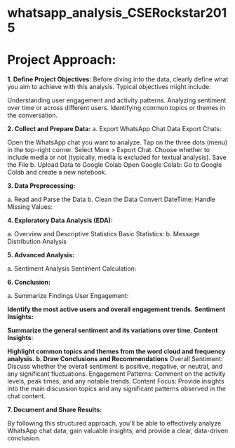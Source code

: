 # whatsapp_analysis_CSERockstar2015

# Project Approach:
**1. Define Project Objectives:**
Before diving into the data, clearly define what you aim to achieve with this analysis. Typical objectives might include:

Understanding user engagement and activity patterns.
Analyzing sentiment over time or across different users.
Identifying common topics or themes in the conversation.

**2. Collect and Prepare Data:**
a. Export WhatsApp Chat Data
Export Chats:

Open the WhatsApp chat you want to analyze.
Tap on the three dots (menu) in the top-right corner.
Select More > Export Chat.
Choose whether to include media or not (typically, media is excluded for textual analysis).
Save the File
b. Upload Data to Google Colab
Open Google Colab:
Go to Google Colab and create a new notebook.

**3. Data Preprocessing:**

a. Read and Parse the Data
b. Clean the Data
Convert DateTime:
Handle Missing Values:

**4. Exploratory Data Analysis (EDA):**

a. Overview and Descriptive Statistics
Basic Statistics:
b. Message Distribution Analysis

**5. Advanced Analysis:**

a. Sentiment Analysis
Sentiment Calculation:

**6. Conclusion:**

a. Summarize Findings
User Engagement:

**Identify the most active users and overall engagement trends.**
**Sentiment Insights:**

**Summarize the general sentiment and its variations over time.
Content Insights**:

**Highlight common topics and themes from the word cloud and frequency analysis.**
**b. Draw Conclusions and Recommendations**
Overall Sentiment: Discuss whether the overall sentiment is positive, negative, or neutral, and any significant fluctuations.
Engagement Patterns: Comment on the activity levels, peak times, and any notable trends.
Content Focus: Provide insights into the main discussion topics and any significant patterns observed in the chat content.

**7. Document and Share Results:**

By following this structured approach, you'll be able to effectively analyze WhatsApp chat data, gain valuable insights, and provide a clear, data-driven conclusion.
